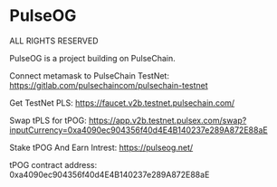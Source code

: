 # PulseOG
ALL RIGHTS RESERVED

PulseOG is a project building on PulseChain.

Connect metamask to PulseChain TestNet: https://gitlab.com/pulsechaincom/pulsechain-testnet


Get TestNet PLS: https://faucet.v2b.testnet.pulsechain.com/


Swap tPLS for tPOG: https://app.v2b.testnet.pulsex.com/swap?inputCurrency=0xa4090ec904356f40d4E4B140237e289A872E88aE


Stake tPOG And Earn Intrest: https://pulseog.net/


tPOG contract address: 0xa4090ec904356f40d4E4B140237e289A872E88aE
